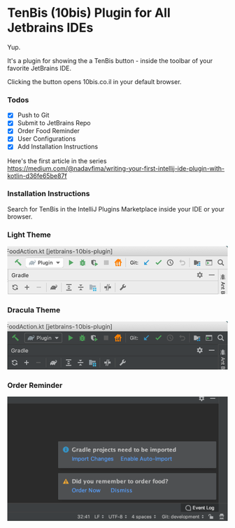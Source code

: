 # TenBis (10bis) Plugin for All Jetbrains IDEs


Yup.

It's a plugin for showing the a TenBis button - inside the toolbar of your favorite JetBrains IDE.

Clicking the button opens 10bis.co.il in your default browser.

### Todos
- [x] Push to Git
- [x] Submit to JetBrains Repo
- [x] Order Food Reminder
- [x] User Configurations
- [x] Add Installation Instructions

Here's the first article in the series
https://medium.com/@nadavfima/writing-your-first-intellij-ide-plugin-with-kotlin-d36fe65be87f

### Installation Instructions
Search for TenBis in the IntelliJ Plugins Marketplace inside your IDE or your browser.


### Light Theme
![Light Theme](readme/screenshot_light.png)


### Dracula Theme
![Dracula Theme](readme/screenshot_dracula.png)


### Order Reminder
![Dracula Theme](readme/screenshot_reminder.png)
